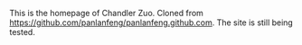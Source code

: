 This is the homepage of Chandler Zuo. Cloned from https://github.com/panlanfeng/panlanfeng.github.com. The site is still being tested.
